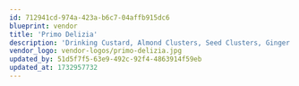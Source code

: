 ```yaml
---
id: 712941cd-974a-423a-b6c7-04affb915dc6
blueprint: vendor
title: 'Primo Delizia'
description: 'Drinking Custard, Almond Clusters, Seed Clusters, Ginger Lozenges, Lactose / Dairy Free Ice Cream'
vendor_logo: vendor-logos/primo-delizia.jpg
updated_by: 51d5f7f5-63e9-492c-92f4-4863914f59eb
updated_at: 1732957732
---
```

